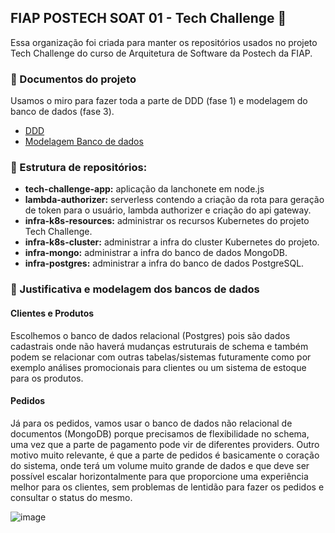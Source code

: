 ## FIAP POSTECH SOAT 01 - Tech Challenge 👋

Essa organização foi criada para manter os repositórios usados no projeto Tech Challenge do curso de Arquitetura de Software da Postech da FIAP.

### :page_with_curl: Documentos do projeto

Usamos o miro para fazer toda a parte de DDD (fase 1) e modelagem do banco de dados (fase 3).

- [DDD](https://miro.com/app/board/uXjVMKm6NN0=/?moveToWidget=3458764567529814607&cot=14)
- [Modelagem Banco de dados](https://miro.com/app/board/uXjVMKm6NN0=/?moveToWidget=3458764567529883724&cot=14)

### :file_folder: Estrutura de repositórios:

- **tech-challenge-app:** aplicação da lanchonete em node.js
- **lambda-authorizer:** serverless contendo a criação da rota para geração de token para o usuário, lambda authorizer e criação do api gateway.
- **infra-k8s-resources:** administrar os recursos Kubernetes do projeto Tech Challenge.
- **infra-k8s-cluster:** administrar a infra do cluster Kubernetes do projeto.
- **infra-mongo:** administrar a infra do banco de dados MongoDB.
- **infra-postgres:** administrar a infra do banco de dados PostgreSQL.

### :minidisc: Justificativa e modelagem dos bancos de dados

#### Clientes e Produtos

Escolhemos o banco de dados relacional (Postgres) pois são dados cadastrais onde não haverá mudanças estruturais de schema e também podem se relacionar com outras tabelas/sistemas futuramente como por exemplo análises promocionais para clientes ou um sistema de estoque para os produtos.

#### Pedidos

Já para os pedidos, vamos usar o banco de dados não relacional de documentos (MongoDB) porque precisamos de flexibilidade no schema, uma vez que a parte de pagamento pode vir de diferentes providers. Outro motivo muito relevante, é que a parte de pedidos é basicamente o coração do sistema, onde terá um volume muito grande de dados e que deve ser possível escalar horizontalmente para que proporcione uma experiência melhor para os clientes, sem problemas de lentidão para fazer os pedidos e consultar o status do mesmo.

![image](https://github.com/SOAT-01/.github/assets/23150778/a5e5f352-52c5-4c27-89fd-4efe4237ecde)

